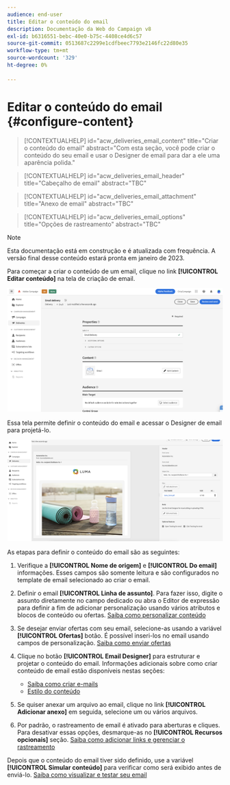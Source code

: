 ```yaml
---
audience: end-user
title: Editar o conteúdo do email
description: Documentação da Web do Campaign v8
exl-id: b6316551-bebc-40e0-b75c-4408ce4d6c57
source-git-commit: 0513687c2299e1cdfbeec7793e2146fc22d80e35
workflow-type: tm+mt
source-wordcount: '329'
ht-degree: 0%

---
```


# Editar o conteúdo do email {#configure-content}

>[!CONTEXTUALHELP]
>id="acw_deliveries_email_content"
>title="Criar o conteúdo do email"
>abstract="Com esta seção, você pode criar o conteúdo do seu email e usar o Designer de email para dar a ele uma aparência polida."

>[!CONTEXTUALHELP]
>id="acw_deliveries_email_header"
>title="Cabeçalho de email"
>abstract="TBC"

>[!CONTEXTUALHELP]
>id="acw_deliveries_email_attachment"
>title="Anexo de email"
>abstract="TBC"

>[!CONTEXTUALHELP]
>id="acw_deliveries_email_options"
>title="Opções de rastreamento"
>abstract="TBC"

>[!NOTE]
>
>Esta documentação está em construção e é atualizada com frequência. A versão final desse conteúdo estará pronta em janeiro de 2023.

Para começar a criar o conteúdo de um email, clique no link **[!UICONTROL Editar conteúdo]** na tela de criação de email.

![](assets/edit-content.png)

Essa tela permite definir o conteúdo do email e acessar o Designer de email para projetá-lo.

![](assets/content-dashboard.png)

As etapas para definir o conteúdo do email são as seguintes:

1. Verifique a **[!UICONTROL Nome de origem]** e **[!UICONTROL Do email]** informações. Esses campos são somente leitura e são configurados no template de email selecionado ao criar o email.

1. Definir o email **[!UICONTROL Linha de assunto]**. Para fazer isso, digite o assunto diretamente no campo dedicado ou abra o Editor de expressão para definir a fim de adicionar personalização usando vários atributos e blocos de conteúdo ou ofertas. [Saiba como personalizar conteúdo](../personalization/personalize.md)

1. Se desejar enviar ofertas com seu email, selecione-as usando a variável **[!UICONTROL Ofertas]** botão. É possível inseri-los no email usando campos de personalização. [Saiba como enviar ofertas](offers.md)

1. Clique no botão **[!UICONTROL Email Designer]** para estruturar e projetar o conteúdo do email. Informações adicionais sobre como criar conteúdo de email estão disponíveis nestas seções:

   * [Saiba como criar e-mails](create-email-content.md)
   * [Estilo do conteúdo](get-started-email-style.md)

1. Se quiser anexar um arquivo ao email, clique no link **[!UICONTROL Adicionar anexo]** em seguida, selecione um ou vários arquivos.

   <!--limitation on size + number of files?-->

1. Por padrão, o rastreamento de email é ativado para aberturas e cliques. Para desativar essas opções, desmarque-as no **[!UICONTROL Recursos opcionais]** seção. [Saiba como adicionar links e gerenciar o rastreamento](message-tracking.md)

Depois que o conteúdo do email tiver sido definido, use a variável **[!UICONTROL Simular conteúdo]** para verificar como será exibido antes de enviá-lo. [Saiba como visualizar e testar seu email](../preview-test/preview-test.md)

<!-- show screenshot showing an email fully configured + highlight the simulate content button-->
